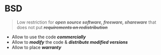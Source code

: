 <a name="bsd"></a>
# BSD
> Low restriction for _**open source software, freeware, shareware**_ that does not put _**~~requirements on redistribution~~**_
+ Allow to use the code _**commercially**_
+ Allow to _**modify**_ the code & _**distribute modified versions**_
+ Allow to place _**warranty**_
